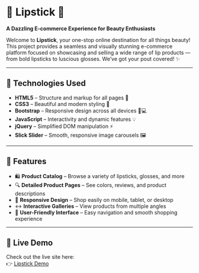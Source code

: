 # 💄 Lipstick 💋

**A Dazzling E-commerce Experience for Beauty Enthusiasts**

Welcome to **Lipstick**, your one-stop online destination for all things beauty!  
This project provides a seamless and visually stunning e-commerce platform focused on showcasing and selling a wide range of lip products — from bold lipsticks to luscious glosses. We’ve got your pout covered! ✨

---

## 🚀 Technologies Used

- **HTML5** – Structure and markup for all pages 🧱  
- **CSS3** – Beautiful and modern styling 🎨  
- **Bootstrap** – Responsive design across all devices 📱💻  
- **JavaScript** – Interactivity and dynamic features 💡  
- **jQuery** – Simplified DOM manipulation ⚡  
- **Slick Slider** – Smooth, responsive image carousels 🖼️  

---

## 🌟 Features

- 🛍️ **Product Catalog** – Browse a variety of lipsticks, glosses, and more  
- 🔍 **Detailed Product Pages** – See colors, reviews, and product descriptions  
- 💖 **Responsive Design** – Shop easily on mobile, tablet, or desktop  
- ↔️ **Interactive Galleries** – View products from multiple angles  
- 🥳 **User-Friendly Interface** – Easy navigation and smooth shopping experience  

---

## 🔗 Live Demo

Check out the live site here:  
👉 [Lipstick Demo](https://arman-hossainatunu.github.io/Lipstick/)  

